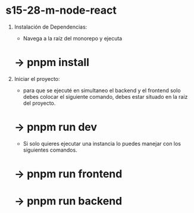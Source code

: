 # s15-28-m-node-react

1) Instalación de Dependencias: 

   - Navega a la raíz del monorepo y ejecuta

    #    -> pnpm install

2) Iniciar el proyecto: 

   - para que se ejecuté en simultaneo el backend y el frontend solo debes colocar el siguiente comando, debes estar situado en la raiz del proyecto.

    #    -> pnpm run dev

   - Si solo quieres ejecutar una instancia lo puedes manejar con los siguientes comandos.

    #    -> pnpm run frontend
    #    -> pnpm run backend

